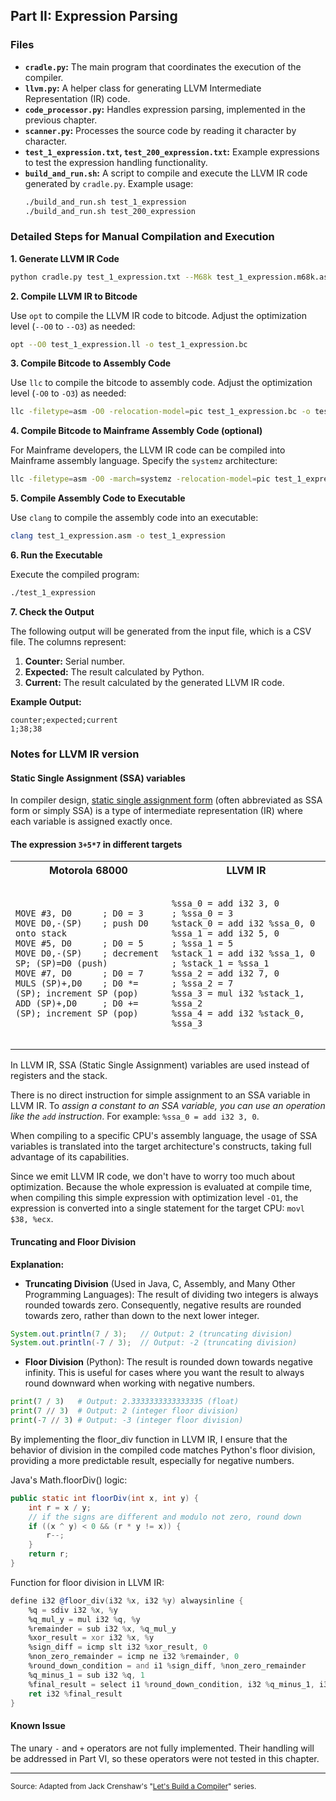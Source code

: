 ## Part II: Expression Parsing

### Files
* **`cradle.py`:** The main program that coordinates the execution of the compiler.
* **`llvm.py`:** A helper class for generating LLVM Intermediate Representation (IR) code.
* **`code_processor.py`:** Handles expression parsing, implemented in the previous chapter.
* **`scanner.py`:** Processes the source code by reading it character by character.
* **`test_1_expression.txt`, `test_200_expression.txt`:** Example expressions to test the expression handling functionality.
* **`build_and_run.sh`:** A script to compile and execute the LLVM IR code generated by `cradle.py`.
  Example usage:
  ```bash
  ./build_and_run.sh test_1_expression
  ./build_and_run.sh test_200_expression

### Detailed Steps for Manual Compilation and Execution
**1. Generate LLVM IR Code**
```bash
python cradle.py test_1_expression.txt --M68k test_1_expression.m68k.asm --LLVM test_1_expression.ll
```
**2. Compile LLVM IR to Bitcode**

Use `opt` to compile the LLVM IR code to bitcode. Adjust the optimization level (`--O0` to `--O3`) as needed:
```bash
opt --O0 test_1_expression.ll -o test_1_expression.bc
```

**3. Compile Bitcode to Assembly Code**

Use `llc` to compile the bitcode to assembly code. Adjust the optimization level (`-O0` to `-O3`) as needed:
```bash
llc -filetype=asm -O0 -relocation-model=pic test_1_expression.bc -o test_1_expression.asm
```
**4. Compile Bitcode to Mainframe Assembly Code (optional)**

For Mainframe developers, the LLVM IR code can be compiled into Mainframe assembly language. Specify the `systemz` architecture:
```bash
llc -filetype=asm -O0 -march=systemz -relocation-model=pic test_1_expression.bc -o test_1_expression.systemz.asm
```
**5. Compile Assembly Code to Executable**

Use `clang` to compile the assembly code into an executable:
```bash
clang test_1_expression.asm -o test_1_expression
```
**6. Run the Executable**

Execute the compiled program:
```bash
./test_1_expression
```
**7. Check the Output**

The following output will be generated from the input file, which is a CSV file. The columns represent:

1. **Counter:** Serial number.
2. **Expected:** The result calculated by Python.
3. **Current:** The result calculated by the generated LLVM IR code.

**Example Output:**
```csv
counter;expected;current
1;38;38
```
### Notes for LLVM IR version
#### Static Single Assignment (SSA) variables

In compiler design, [static single assignment form](https://en.wikipedia.org/wiki/Static_single-assignment_form) (often abbreviated as SSA form or simply SSA) is a type of intermediate representation (IR) where each variable is assigned exactly once.

#### The expression `3+5*7` in different targets

<table>
  <tr>
    <th>Motorola 68000</th>
    <th>LLVM IR</th>
  </tr>
  <tr>
    <td>
      <pre><code class="asm">
MOVE #3, D0      ; D0 = 3
MOVE D0,-(SP)    ; push D0 onto stack
MOVE #5, D0      ; D0 = 5
MOVE D0,-(SP)    ; decrement SP; (SP)=D0 (push)
MOVE #7, D0      ; D0 = 7
MULS (SP)+,D0    ; D0 *= (SP); increment SP (pop)
ADD (SP)+,D0     ; D0 += (SP); increment SP (pop)
      </code></pre>
    </td>
    <td>
      <pre><code class="asm">
%ssa_0 = add i32 3, 0          ; %ssa_0 = 3
%stack_0 = add i32 %ssa_0, 0
%ssa_1 = add i32 5, 0          ; %ssa_1 = 5
%stack_1 = add i32 %ssa_1, 0   ; %stack_1 = %ssa_1
%ssa_2 = add i32 7, 0          ; %ssa_2 = 7
%ssa_3 = mul i32 %stack_1, %ssa_2
%ssa_4 = add i32 %stack_0, %ssa_3
      </code></pre>
    </td>
</table>

In LLVM IR, SSA (Static Single Assignment) variables are used instead of registers and the stack.

There is no direct instruction for simple assignment to an SSA variable in LLVM IR. To _assign a constant to an SSA variable, you can use an operation like the `add` instruction_. For example: `%ssa_0 = add i32 3, 0`.

When compiling to a specific CPU's assembly language, the usage of SSA variables is translated into the target architecture's constructs, taking full advantage of its capabilities.

Since we emit LLVM IR code, we don't have to worry too much about optimization. Because the whole expression is evaluated at compile time, when compiling this simple expression with optimization level `-O1`, the expression is converted into a single statement for the target CPU: `movl $38, %ecx`.

#### Truncating and Floor Division

**Explanation:**
- **Truncating Division** (Used in Java, C, Assembly, and Many Other Programming Languages): The result of dividing two integers is always rounded towards zero. Consequently, negative results are rounded towards zero, rather than down to the next lower integer.
```java
System.out.println(7 / 3);   // Output: 2 (truncating division)
System.out.println(-7 / 3);  // Output: -2 (truncating division)
```
- **Floor Division** (Python): The result is rounded down towards negative infinity. This is useful for cases where you want the result to always round downward when working with negative numbers.
```python
print(7 / 3)   # Output: 2.3333333333333335 (float)
print(7 // 3)  # Output: 2 (integer floor division)
print(-7 // 3) # Output: -3 (integer floor division)
```
By implementing the floor_div function in LLVM IR, I ensure that the behavior of division in the compiled code matches Python's floor division, providing a more predictable result, especially for negative numbers.

Java's Math.floorDiv() logic:
```java
public static int floorDiv(int x, int y) {
    int r = x / y;
    // if the signs are different and modulo not zero, round down
    if ((x ^ y) < 0 && (r * y != x)) {
        r--;
    }
    return r;
}
```
Function for floor division in LLVM IR:
```asm
define i32 @floor_div(i32 %x, i32 %y) alwaysinline {
    %q = sdiv i32 %x, %y
    %q_mul_y = mul i32 %q, %y
    %remainder = sub i32 %x, %q_mul_y
    %xor_result = xor i32 %x, %y
    %sign_diff = icmp slt i32 %xor_result, 0
    %non_zero_remainder = icmp ne i32 %remainder, 0
    %round_down_condition = and i1 %sign_diff, %non_zero_remainder
    %q_minus_1 = sub i32 %q, 1
    %final_result = select i1 %round_down_condition, i32 %q_minus_1, i32 %q
    ret i32 %final_result
}
```
#### Known Issue
The unary `-` and `+` operators are not fully implemented. Their handling will be addressed in Part VI, so these operators were not tested in this chapter.

---
<sub>Source: Adapted from Jack Crenshaw's "<a href="https://xmonader.github.io/letsbuildacompiler-pretty/tutor02_expressionparsing.html" target="_blank">Let's Build a Compiler</a>" series.</sub>
